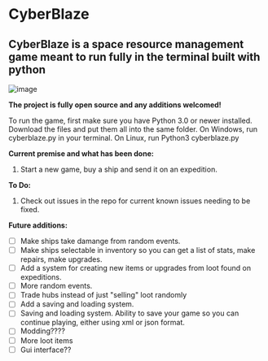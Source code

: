 # CyberBlaze
            
## CyberBlaze is a space resource management game meant to run fully in the terminal built with python

![image](https://github.com/Nerdrantz/CyberBlaze/assets/66850234/e4bd1f39-5a57-4da1-92ad-7183800185e8)




**The project is fully open source and any additions welcomed!**


To run the game, first make sure you have Python 3.0 or newer installed. 
Download the files and put them all into the same folder. 
On Windows, run cyberblaze.py in your terminal. On Linux, run Python3 cyberblaze.py

**Current premise and what has been done:**
1. Start a new game, buy a ship and send it on an expedition.


**To Do:**
1. Check out issues in the repo for current known issues needing to be fixed. 


**Future additions:**
- [ ] Make ships take damange from random events.
- [ ] Make ships selectable in inventory so you can get a list of stats, make repairs, make upgrades.
- [ ] Add a system for creating new items or upgrades from loot found on expeditions.
- [ ] More random events.
- [ ] Trade hubs instead of just "selling" loot randomly
- [ ] Add a saving and loading system.
- [ ] Saving and loading system. Ability to save your game so you can continue playing, either using xml or json format.
- [ ] Modding????
- [ ] More loot items
- [ ] Gui interface??

